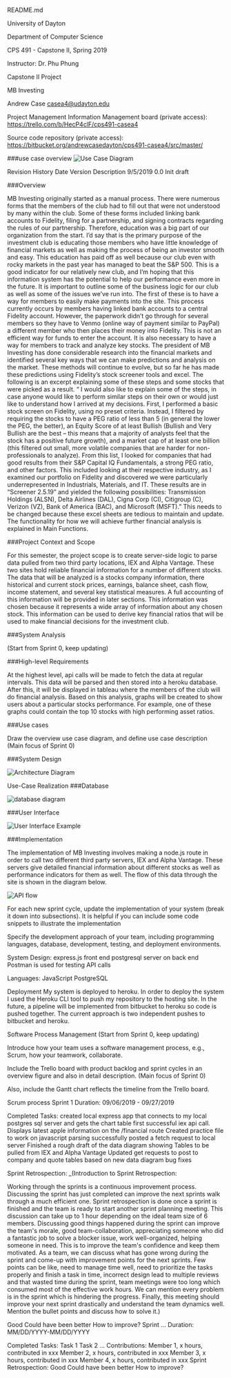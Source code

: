 README.md


University of Dayton

Department of Computer Science

CPS 491 - Capstone II, Spring 2019

Instructor: Dr. Phu Phung

Capstone II Project

MB Investing

Andrew Case
casea4@udayton.edu

Project Management Information
Management board (private access): https://trello.com/b/HecP4clF/cps491-casea4

Source code repository (private access): https://bitbucket.org/andrewcasedayton/cps491-casea4/src/master/


###use case overview
![Use Case Diagram](./Diagrams/UseCase1.png)

Revision History
Date	Version	Description
9/5/2019	0.0	Init draft

###Overview

MB Investing originally started as a manual process. There were numerous forms that the members of the club had to fill out that were not understood by many within the club. 
Some of these forms included linking bank accounts to Fidelity, filing for a partnership, and signing contracts regarding the rules of our partnership. 
Therefore, education was a big part of our organization from the start. I’d say that is the primary purpose of the investment club is educating those members who have little knowledge of
 financial markets as well as making the process of being an investor smooth and easy. This education has paid off as well because our club even with rocky markets in the 
 past year has managed to beat the S&P 500. This is a good indicator for our relatively new club, and I’m hoping that this information system has the potential to help our performance
  even more in the future.
	It is important to outline some of the business logic for our club as well as some of the issues we’ve run into. The first of these is to have a way for members to 
    easily make payments into the site. This process currently occurs by members having linked bank accounts to a central Fidelity account. 
    However, the paperwork didn’t go through for several members so they have to Venmo (online way of payment similar to PayPal) a different member who then places their money 
    into Fidelity. This is not an efficient way for funds to enter the account.
	It is also necessary to have a way for members to track and analyze key stocks. The president of MB Investing has done considerable research into the financial 
    markets and identified several key ways that we can make predictions and analysis on the market. These methods will continue to evolve, but so far he has made these
     predictions using Fidelity’s stock screener tools and excel. The following is an excerpt explaining some of these steps and some stocks that were picked as a result.
“ I would also like to explain some of the steps, in case anyone would like to perform similar steps on their own or would just like to understand how I arrived
 at my decisions. First, I performed a basic stock screen on Fidelity, using no preset criteria. Instead, I filtered by requiring the stocks to have a PEG ratio 
 of less than 5 (in general the lower the PEG, the better), an Equity Score of at least Bullish (Bullish and Very Bullish are the best – this means that a majority of 
 analysts feel that the stock has a positive future growth), and a market cap of at least one billion (this filtered out small, more volatile companies that are harder 
 for non-professionals to analyze). From this list, I looked for companies that had good results from their S&P Capital IQ Fundamentals, a strong PEG ratio, and other factors. 
 This included looking at their respective industry, as I examined our portfolio on Fidelity and discovered we were particularly underrepresented in Industrials, Materials, and IT. 
 These results are in “Screener 2.5.19” and yielded the following possibilities: Transmission Holdings (ALSN), Delta Airlines (DAL), Cigna Corp (CI), Citigroup (C), Verizon (VZ),
  Bank of America (BAC), and Microsoft (MSFT).”
This needs to be changed because these excel sheets are tedious to maintain and update. The functionality for how we will achieve further financial analysis is explained in Main Functions.

###Project Context and Scope

For this semester, the project scope is to create server-side logic to parse data pulled from two third party locations, IEX and Alpha Vantage. These two sites hold reliable financial information for a number of different stocks. The data that will be analyzed is a stocks company information, there historical and current stock prices, earnings, balance sheet, cash flow, income statement, and several key statistical measures. A full accounting of this information will be provided in later sections. This information was chosen because it represents a wide array of information about any chosen stock. This information can be used to derive key financial ratios that will be used to make financial decisions for the investment club.

###System Analysis

(Start from Sprint 0, keep updating)

###High-level Requirements

At the highest level, api calls will be made to fetch the data at regular intervals. This data will be parsed and then stored into a heroku database. After this, it will be displayed in tableau where the members of the club will do financial analysis. Based on this analysis, graphs will be created to show users about a particular stocks performance. For example, one of these graphs could contain the top 10 stocks with high performing asset ratios. 

###Use cases

Draw the overview use case diagram, and define use case description (Main focus of Sprint 0)

###System Design

![Architecture Diagram](./Diagrams/ArchitectureDiagram.png)

Use-Case Realization
###Database

![database diagram](./Diagrams/ERdiagram.png)

###User Interface

![User Interface Example](./Diagrams/UserInterface.png)

###Implementation

The implementation of MB Investing involves making a node.js route in order to call two different third party servers, IEX and Alpha Vantage. These servers give detailed financial information about different stocks as well as performance indicators for them as well. The flow of this data through the site is shown in the diagram below.

![API flow](./Diagrams/APIflow.png)

For each new sprint cycle, update the implementation of your system (break it down into subsections). It is helpful if you can include some code snippets to illustrate the implementation

Specify the development approach of your team, including programming languages, database, development, testing, and deployment environments.

System Design:
express.js front end
postgresql server on back end
Postman is used for testing API calls


Languages:
JavaScript
PostgreSQL

Deployment
My system is deployed to heroku. In order to deploy the system I used the Heroku CLI tool to push my repository to the hosting site. In the future, a pipeline will be implemented from bitbucket to heroku so code is pushed together. The current approach is two independent pushes to bitbucket and heroku.

Software Process Management
(Start from Sprint 0, keep updating)

Introduce how your team uses a software management process, e.g., Scrum, how your teamwork, collaborate.

Include the Trello board with product backlog and sprint cycles in an overview figure and also in detail description. (Main focus of Sprint 0)

Also, include the Gantt chart reflects the timeline from the Trello board. 

Scrum process
Sprint 1
Duration: 09/06/2019 - 09/27/2019

Completed Tasks:
created local express app that connects to my local postgres sql server and gets the chart table
first successful iex api call. Displays latest apple information on the /financial route
Created practice file to work on javascript parsing
successfully posted a fetch request to local server
Finished a rough draft of the data diagram showing Tables to be pulled from IEX and Alpha Vantage
Updated get requests to post to company and quote tables based on new data diagram
bug fixes



Sprint Retrospection:
_(Introduction to Sprint Retrospection:

Working through the sprints is a continuous improvement process. Discussing the sprint has just completed can improve the next sprints walk through a much efficient one. Sprint retrospection is done once a sprint is finished and the team is ready to start another sprint planning meeting. This discussion can take up to 1 hour depending on the ideal team size of 6 members. Discussing good things happened during the sprint can improve the team's morale, good team-collaboration, appreciating someone who did a fantastic job to solve a blocker issue, work well-organized, helping someone in need. This is to improve the team's confidence and keep them motivated. As a team, we can discuss what has gone wrong during the sprint and come-up with improvement points for the next sprints. Few points can be like, need to manage time well, need to prioritize the tasks properly and finish a task in time, incorrect design lead to multiple reviews and that wasted time during the sprint, team meetings were too long which consumed most of the effective work hours. We can mention every problem is in the sprint which is hindering the progress. Finally, this meeting should improve your next sprint drastically and understand the team dynamics well. Mention the bullet points and discuss how to solve it.)

Good	Could have been better	How to improve?
Sprint ...
Duration: MM/DD/YYYY-MM/DD/YYYY

Completed Tasks:
Task 1
Task 2
...
Contributions:
Member 1, x hours, contributed in xxx
Member 2, x hours, contributed in xxx
Member 3, x hours, contributed in xxx
Member 4, x hours, contributed in xxx
Sprint Retrospection:
Good	Could have been better	How to improve?